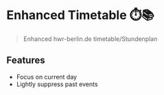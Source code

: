 # Enhanced Timetable ⏱️📚

> Enhanced hwr-berlin.de timetable/Stundenplan

## Features

* Focus on current day
* Lightly suppress past events
